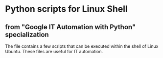 # Python scripts for Linux Shell
## from "Google IT Automation with Python" specialization

The file contains a few scripts that can be executed within the shell of Linux Ubuntu. These files are useful for IT automation.
